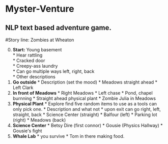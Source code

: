 Myster-Venture
==============

NLP text based adventure game.
------------------------------

#Story line: Zombies at Wheaton

0. **Start:** Young basement  
       * Hear rattling      
       * Cracked door  
       * Creepy-ass laundry  
       * Can go multiple ways left, right, back  
       * Other descriptions 
1. **Go outside**
       * Description (set the mood)
       * Meadows straight ahead
       * Left Clark     
2. **In front of Meadows**
       * Right Meadows
       * Left chase
       * Pond, chapel burnning 
       * Straight ahead physical plant
       * Zombie Julia in Meadows
3. **Physical Plant**
       * Explore find five random items to use as a tools can only pick one.
       *  Description and what not
       *  upon exit can go right, left, straight, back
       *  Science Center (straight)
       *  Balfour (left)
       *  Parking lot (right)
       *  Meadows (back)
4. **Science Center**
       * Betsy Dire (first connor)
       * Gousie (Physics Hallway)
       * Gousie's fight
5. **Whale Lab**
       * you survive 
       * Tom in there making food. 